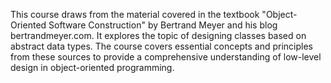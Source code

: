 This course draws from the material covered in the textbook "Object-Oriented Software Construction" by Bertrand Meyer and his blog bertrandmeyer.com. 
It explores the topic of designing classes based on abstract data types.
The course covers essential concepts and principles from these sources to provide a comprehensive understanding of low-level design in object-oriented programming. 
